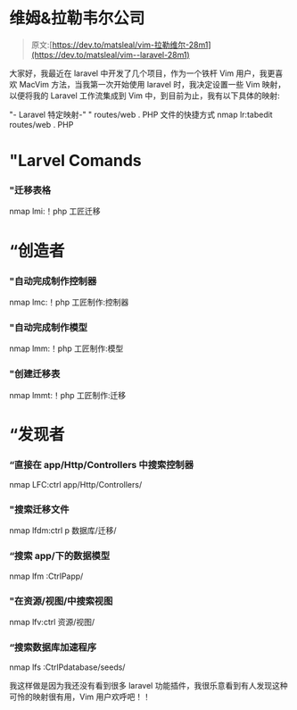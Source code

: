 # 维姆&拉勒韦尔公司

> 原文:[https://dev.to/matsleal/vim-拉勒维尔-28m1](https://dev.to/matsleal/vim--laravel-28m1)

大家好，我最近在 laravel 中开发了几个项目，作为一个铁杆 Vim 用户，我更喜欢 MacVim 方法，当我第一次开始使用 laravel 时，我决定设置一些 Vim 映射，以便将我的 Laravel 工作流集成到 Vim 中，到目前为止，我有以下具体的映射:

"- Laravel 特定映射-"
" routes/web . PHP 文件的快捷方式
nmap lr:tabedit routes/web . PHP

# [](#larvel-comands)"Larvel Comands

### [](#migrate-tables)"迁移表格

nmap lmi:！php 工匠迁移

# [](#creators)“创造者

### [](#autocomplete-for-making-a-controller)"自动完成制作控制器

nmap lmc:！php 工匠制作:控制器

### [](#autocomplete-for-making-a-model)"自动完成制作模型

nmap lmm:！php 工匠制作:模型

### [](#create-a-migrations-table)"创建迁移表

nmap lmmt:！php 工匠制作:迁移

# [](#finders)“发现者

### [](#search-controllers-directly-in-apphttpcontrollers)“直接在 app/Http/Controllers 中搜索控制器

nmap LFC:ctrl app/Http/Controllers/

### [](#search-the-migrations-files)"搜索迁移文件

nmap lfdm:ctrl p 数据库/迁移/

### [](#search-for-data-models-under-app)“搜索 app/下的数据模型

nmap lfm :CtrlPapp/

### [](#search-for-view-in-resourcesviews)"在资源/视图/中搜索视图

nmap lfv:ctrl 资源/视图/

### [](#search-for-database-speeders)“搜索数据库加速程序

nmap lfs :CtrlPdatabase/seeds/

我这样做是因为我还没有看到很多 laravel 功能插件，我很乐意看到有人发现这种可怜的映射很有用，Vim 用户欢呼吧！！